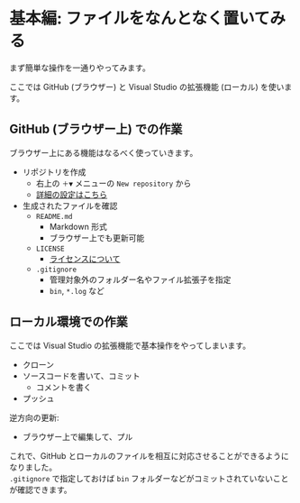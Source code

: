# 基本編: ファイルをなんとなく置いてみる
まず簡単な操作を一通りやってみます。

ここでは GitHub (ブラウザー) と Visual Studio の拡張機能 (ローカル) を使います。

## GitHub (ブラウザー上) での作業
ブラウザー上にある機能はなるべく使っていきます。
- リポジトリを作成
  - 右上の `＋▼` メニューの `New repository` から
  - [詳細の設定はこちら](Repos.md)
- 生成されたファイルを確認
  - `README.md`
    - Markdown 形式
    - ブラウザー上でも更新可能
  - `LICENSE`
    - [ライセンスについて](../OSS)
  - `.gitignore`
    - 管理対象外のフォルダー名やファイル拡張子を指定
    - `bin`, `*.log` など

## ローカル環境での作業
ここでは Visual Studio の拡張機能で基本操作をやってしまいます。
- クローン
- ソースコードを書いて、コミット
  - コメントを書く
- プッシュ

逆方向の更新:
- ブラウザー上で編集して、プル

これで、GitHub とローカルのファイルを相互に対応させることができるようになりました。  
`.gitignore` で指定しておけば `bin` フォルダーなどがコミットされていないことが確認できます。
